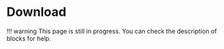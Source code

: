 # Download

!!! warning
    This page is still in progress. You can check the description of blocks for help.
